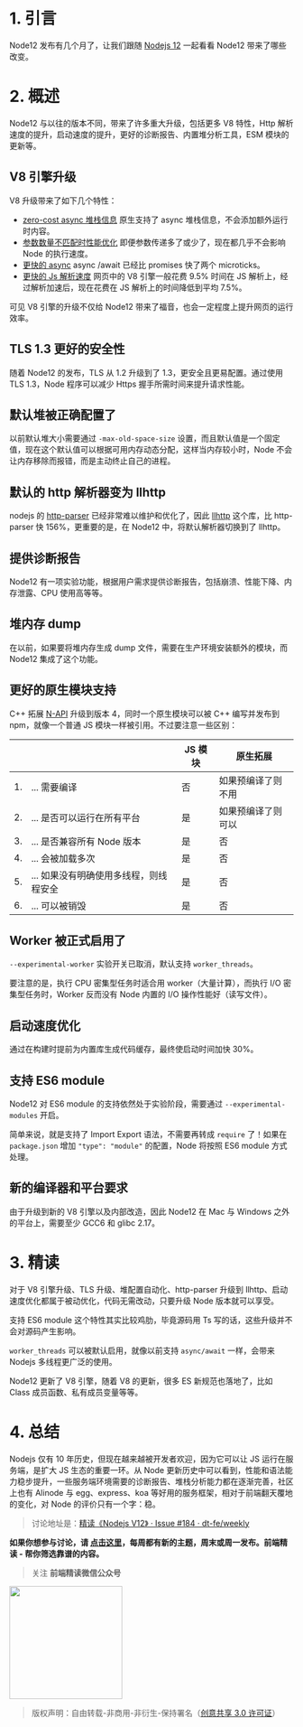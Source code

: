 # 1. 引言

Node12 发布有几个月了，让我们跟随 [Nodejs 12](https://blog.logrocket.com/node-js-12/) 一起看看 Node12 带来了哪些改变。

# 2. 概述

Node12 与以往的版本不同，带来了许多重大升级，包括更多 V8 特性，Http 解析速度的提升，启动速度的提升，更好的诊断报告、内置堆分析工具，ESM 模块的更新等。

## V8 引擎升级

V8 升级带来了如下几个特性：

- [zero-cost async 堆栈信息](https://v8.dev/blog/v8-release-72#async-stack-traces) 原生支持了 async 堆栈信息，不会添加额外运行时内容。
- [参数数量不匹配时性能优化](https://v8.dev/blog/v8-release-74#faster-calls-with-arguments-mismatch) 即便参数传递多了或少了，现在都几乎不会影响 Node 的执行速度。
- [更快的 async](https://v8.dev/blog/v8-release-73#faster-await) async /await 已经比 promises 快了两个 microticks。
- [更快的 Js 解析速度](https://v8.dev/blog/v8-release-72#javascript-parsing) 网页中的 V8 引擎一般花费 9.5% 时间在 JS 解析上，经过解析加速后，现在花费在 JS 解析上的时间降低到平均 7.5%。

可见 V8 引擎的升级不仅给 Node12 带来了福音，也会一定程度上提升网页的运行效率。

## TLS 1.3 更好的安全性

随着 Node12 的发布，TLS 从 1.2 升级到了 1.3，更安全且更易配置。通过使用 TLS 1.3，Node 程序可以减少 Https 握手所需时间来提升请求性能。

## 默认堆被正确配置了

以前默认堆大小需要通过 `-max-old-space-size` 设置，而且默认值是一个固定值，现在这个默认值可以根据可用内存动态分配，这样当内存较小时，Node 不会让内存移除而报错，而是主动终止自己的进程。

## 默认的 http 解析器变为 llhttp

nodejs 的 [http-parser](https://github.com/nodejs/http-parser) 已经非常难以维护和优化了，因此 [llhttp](https://github.com/nodejs/llhttp#readme) 这个库，比 http-parser 快 156%，更重要的是，在 Node12 中，将默认解析器切换到了 llhttp。

## 提供诊断报告

Node12 有一项实验功能，根据用户需求提供诊断报告，包括崩溃、性能下降、内存泄露、CPU 使用高等等。

## 堆内存 dump

在以前，如果要将堆内存生成 dump 文件，需要在生产环境安装额外的模块，而 Node12 集成了这个功能。

## 更好的原生模块支持

C++ 拓展 [N-API](https://nodejs.org/api/n-api.html#n_api_n_api) 升级到版本 4，同时一个原生模块可以被 C++ 编写并发布到 npm，就像一个普通 JS 模块一样被引用。不过要注意一些区别：

|     |                                        | JS 模块 | 原生拓展           |
| --- | -------------------------------------- | ------- | ------------------ |
| 1.  | ... 需要编译                           | 否      | 如果预编译了则不用 |
| 2.  | ... 是否可以运行在所有平台             | 是      | 如果预编译了则可以 |
| 3.  | ... 是否兼容所有 Node 版本             | 是      | 否                 |
| 4.  | ... 会被加载多次                       | 是      | 否                 |
| 5.  | ... 如果没有明确使用多线程，则线程安全 | 是      | 否                 |
| 6.  | ... 可以被销毁                         | 是      | 否                 |

## Worker 被正式启用了

`--experimental-worker` 实验开关已取消，默认支持 `worker_threads`。

要注意的是，执行 CPU 密集型任务时适合用 worker（大量计算），而执行 I/O 密集型任务时，Worker 反而没有 Node 内置的 I/O 操作性能好（读写文件）。

## 启动速度优化

通过在构建时提前为内置库生成代码缓存，最终使启动时间加快 30%。

## 支持 ES6 module

Node12 对 ES6 module 的支持依然处于实验阶段，需要通过 `--experimental-modules` 开启。

简单来说，就是支持了 Import Export 语法，不需要再转成 `require` 了！如果在  `package.json` 增加 `"type": "module"` 的配置，Node 将按照 ES6 module 方式处理。

## 新的编译器和平台要求

由于升级到新的 V8 引擎以及内部改造，因此 Node12 在 Mac 与 Windows 之外的平台上，需要至少 GCC6 和 glibc 2.17。

# 3. 精读

对于 V8 引擎升级、TLS 升级、堆配置自动化、http-parser 升级到 llhttp、启动速度优化都属于被动优化，代码无需改动，只要升级 Node 版本就可以享受。

支持 ES6 module 这个特性其实比较鸡肋，毕竟源码用 Ts 写的话，这些升级并不会对源码产生影响。

`worker_threads` 可以被默认启用，就像以前支持 `async/await` 一样，会带来 Nodejs 多线程更广泛的使用。

Node12 更新了 V8 引擎，随着 V8 的更新，很多 ES 新规范也落地了，比如 Class 成员函数、私有成员变量等等。

# 4. 总结

Nodejs 仅有 10 年历史，但现在越来越被开发者欢迎，因为它可以让 JS 运行在服务端，是扩大 JS 生态的重要一环。从 Node 更新历史中可以看到，性能和语法能力稳步提升，一些服务端环境需要的诊断报告、堆栈分析能力都在逐渐完善，社区上也有 Alinode 与 egg、express、koa 等好用的服务框架，相对于前端翻天覆地的变化，对 Node 的评价只有一个字：稳。


> 讨论地址是：[精读《Nodejs V12》 · Issue #184 · dt-fe/weekly](https://github.com/dt-fe/weekly/issues/184)

**如果你想参与讨论，请 [点击这里](https://github.com/dt-fe/weekly)，每周都有新的主题，周末或周一发布。前端精读 - 帮你筛选靠谱的内容。**

> 关注 **前端精读微信公众号**

<img width=200 src="https://img.alicdn.com/tfs/TB165W0MCzqK1RjSZFLXXcn2XXa-258-258.jpg">

> 版权声明：自由转载-非商用-非衍生-保持署名（[创意共享 3.0 许可证](https://creativecommons.org/licenses/by-nc-nd/3.0/deed.zh)）
